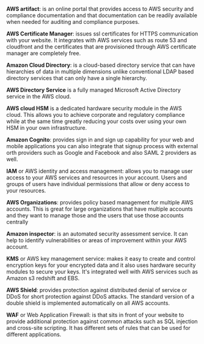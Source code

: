 **AWS artifact**: is an online portal that provides access to AWS security and compliance
documentation and that documentation can be readily available when needed for
auditing and compliance purposes. 

**AWS Certificate Manager**: issues ssl certificates for HTTPS communication with your website. 
It integrates with AWS services such as route 53 and cloudfront and the certificates 
that are provisioned through AWS certificate manager are completely free.

**Amazon Cloud Directory**: is a cloud-based directory service that can have hierarchies of
data in multiple dimensions unlike conventional LDAP based directory services 
that can only have a single hierarchy. 

**AWS Directory Service** is a fully managed Microsoft Active Directory service in the AWS cloud.

**AWS cloud HSM** is a dedicated hardware security module in the AWS cloud. This allows you to
achieve corporate and regulatory compliance while at the same time greatly reducing your costs 
over using your own HSM in your own infrastructure.

**Amazon Cognito**: provides sign in and sign up capability for your web and mobile
applications you can also integrate that signup process with external orth
providers such as Google and Facebook and also SAML 2 providers as well.

**IAM** or AWS identity and access management: allows you to manage user access 
to your AWS services and resources in your account. Users and groups of users have
individual permissions that allow or deny access to your resources.

**AWS Organizations**: provides policy based management for multiple AWS accounts.
This is great for large organizations that have multiple accounts and they
want to manage those and the users that use those accounts centrally 

**Amazon inspector**: is an automated security assessment service. It can help to
identify vulnerabilities or areas of improvement within your AWS account.

**KMS** or AWS key management service: makes it easy to create and control encryption keys for your encrypted data and it also uses hardware security modules to secure your keys. It's integrated well with AWS services such as Amazon s3 redshift and EBS. 

**AWS Shield**: provides protection against distributed denial of service or DDoS for short protection against DDoS attacks. The standard version of a double shield is implemented automatically on all AWS accounts.

**WAF** or Web Application Firewall: is that sits in front of your website to provide additional protection against common attacks such as SQL injection and cross-site scripting. It has different sets of rules that can be used for different applications.
